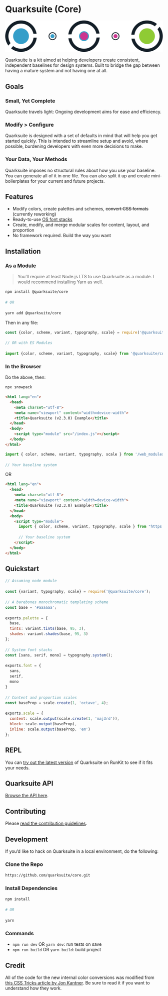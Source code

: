 # Quarksuite (Core)

![Quarksuite Logo](assets/logo.png)

Quarksuite is a kit aimed at helping developers create consistent, independent baselines for design systems. Built to bridge the gap between having a mature system and not having one at all.

## Goals

### Small, Yet Complete

Quarksuite travels light: Ongoing development aims for ease and efficiency.

### Modify > Configure

Quarksuite is designed with a set of defaults in mind that will help you get started quickly. This is intended to streamline setup and avoid, where possible, burdening developers with even more decisions to make.

### Your Data, Your Methods

Quarksuite imposes no structural rules about how you use your baseline. You can generate all of it in one file. You can also split it up and create mini-boilerplates for your current and future projects.

## Features

+ Modify colors, create palettes and schemes, ~~convert CSS formats~~ (currently reworking)
+ Ready-to-use [OS font stacks](https://systemfontstack.com/)
+ Create, modify, and merge modular scales for content, layout, and proportion
+ No framework required. Build the way you want

## Installation

### As a Module

> You’ll require at least Node.js LTS to use Quarksuite as a module. I would recommend installing Yarn as well.

```bash
npm install @quarksuite/core

# OR

yarn add @quarksuite/core
```

Then in any file:

```js
const {color, scheme, variant, typography, scale} = require('@quarksuite/core');

// OR with ES Modules

import {color, scheme, variant, typography, scale} from '@quarksuite/core';
```

### In the Browser

Do the above, then:

```bash
npx snowpack
```

```html
<html lang="en">
  <head>
    <meta charset="utf-8">
    <meta name="viewport" content="width=device-width">
    <title>Quarksuite (v2.3.0) Example</title>
  </head>
  <body>
    <script type="module" src="/index.js"></script>
  </body>
</html>
```

```js
import { color, scheme, variant, typography, scale } from '/web_modules/@quarksuite/core.js';

// Your baseline system
```

OR

```html
<html lang="en">
  <head>
    <meta charset="utf-8">
    <meta name="viewport" content="width=device-width">
    <title>Quarksuite (v2.3.0) Example</title>
  </head>
  <body>
    <script type="module">
      import { color, scheme, variant, typography, scale } from "https://unpkg.com/@quarksuite/core@2.3.0/dist-web/index.js"
      
      // Your baseline system
    </script>
  </body>
</html>
```

## Quickstart

```js
// Assuming node module

const {variant, typography, scale} = require('@quarksuite/core');

// A barebones monochromatic templating scheme
const base = '#aaaaaa';

exports.palette = {
  base,
  tints: variant.tints(base, 95, 3),
  shades: variant.shades(base, 95, 3)
};

// System font stacks
const [sans, serif, mono] = typography.system();

exports.font = {
  sans,
  serif,
  mono
}

// Content and proportion scales
const baseProp = scale.create(1, 'octave', 4);

exports.scale = {
  content: scale.output(scale.create(1, 'maj3rd')),
  block: scale.output(baseProp),
  inline: scale.output(baseProp, 'em')
};

```

## REPL

You can [try out the latest version](https://npm.runkit.com/%40quarksuite%2Fcore) of Quarksuite on RunKit to see if it fits your needs.

## Quarksuite API

[Browse the API here](API.md).

## Contributing

Please [read the contribution guidelines](CONTRIBUTING.md).

## Development

If you’d like to hack on Quarksuite in a local environment, do the following:

### Clone the Repo

```bash
https://github.com/quarksuite/core.git
```

### Install Dependencies

```bash
npm install 

# OR

yarn
```

### Commands

+ `npm run dev` OR `yarn dev`: run tests on save
+ `npm run build`  OR `yarn build`: build project

## Credit

All of the code for the new internal color conversions was modified from [this CSS Tricks article by Jon Kantner](https://css-tricks.com/converting-color-spaces-in-javascript). Be sure to read it if you want to understand how they work.

